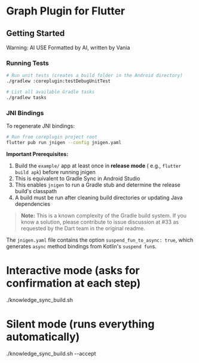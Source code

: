 # Graph Plugin for Flutter

## Getting Started

Warning: AI USE Formatted by AI, written by Vania

### Running Tests
```bash
# Run unit tests (creates a build folder in the Android directory)
./gradlew :coreplugin:testDebugUnitTest

# List all available Gradle tasks
./gradlew tasks
```

### JNI Bindings

To regenerate JNI bindings:
```bash
# Run from coreplugin project root
flutter pub run jnigen --config jnigen.yaml
```

**Important Prerequisites:**

1. Build the `example/` app at least once in **release mode** (
   e.g., `flutter build apk`) before running jnigen
2. This is equivalent to Gradle Sync in Android Studio
3. This enables `jnigen` to run a Gradle stub and determine the release build's
   classpath
4. A build must be run after cleaning build directories or updating Java
   dependencies

> **Note:** This is a known complexity of the Gradle build system. If you know a
> solution, please contribute to issue discussion at #33 as requested by the Dart
> team in the original readme.

The `jnigen.yaml` file contains the option `suspend_fun_to_async: true`, which
generates `async` method bindings from Kotlin's `suspend fun`s.

# Interactive mode (asks for confirmation at each step)
./knowledge_sync_build.sh

# Silent mode (runs everything automatically)
./knowledge_sync_build.sh --accept
